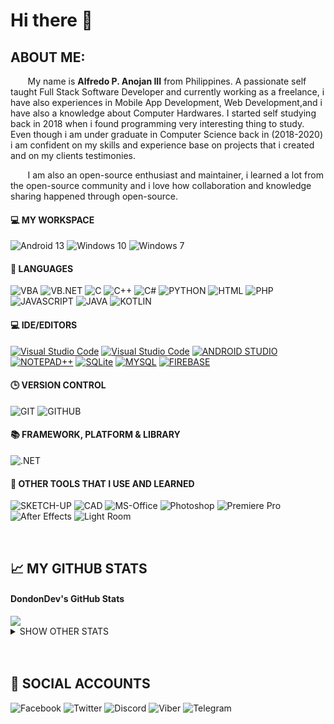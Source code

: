 # Hi there 👋
  
## ABOUT ME:
&nbsp;&nbsp;&nbsp;&nbsp;&nbsp;&nbsp; My name is **Alfredo P. Anojan III** from Philippines. A passionate self taught Full Stack Software Developer and currently working as a freelance, i have also experiences in Mobile App Development, Web Development,and i have also a knowledge about Computer Hardwares. I started self studying back in 2018 when i found programming very interesting thing to study.  Even though i am under graduate in Computer Science back in (2018-2020) i am confident on my skills and experience base on projects that i created and on my clients testimonies.

&nbsp;&nbsp;&nbsp;&nbsp;&nbsp;&nbsp; I am also an open-source enthusiast and maintainer, i learned a lot from the open-source community and i love how collaboration and knowledge sharing happened through open-source.

#### 💻 MY WORKSPACE
![Android 13](https://img.shields.io/badge/Android%2013-505050?style=for-the-badge&logo=android&logoColor=ffffff)
![Windows 10](https://img.shields.io/badge/Windows_10-505050?style=for-the-badge&logo=Windows&logoColor=ffffff)
![Windows 7](https://img.shields.io/badge/Windows_7-505050?style=for-the-badge&logo=Windows&logoColor=ffffff)

#### 📓 LANGUAGES
![VBA](https://img.shields.io/badge/VBA-505050?style=for-the-badge)
![VB.NET](https://img.shields.io/badge/VB.NET-505050?style=for-the-badge)
![C](https://img.shields.io/badge/C-505050?style=for-the-badge&logo=C&logoColor=ffffff)
![C++](https://img.shields.io/badge/C%2B%2B-505050?style=for-the-badge&logo=c%2B%2B&logoColor=ffffff)
![C#](https://img.shields.io/badge/C%23-505050?style=for-the-badge&logo=csharp&logoColor=ffffff)
![PYTHON](https://img.shields.io/badge/PYTHON-505050?style=for-the-badge&logo=python&logoColor=ffffff)
![HTML](https://img.shields.io/badge/HTML-505050?style=for-the-badge)
![PHP](https://img.shields.io/badge/PHP-505050?style=for-the-badge&logo=php&logoColor=ffffff)
![JAVASCRIPT](https://img.shields.io/badge/JAVASCRIPT-505050?style=for-the-badge&logo=javascript&logoColor=ffffff)
![JAVA](https://img.shields.io/badge/JAVA-505050?style=for-the-badge)
![KOTLIN](https://img.shields.io/badge/KOTLIN-505050?style=for-the-badge&logo=kotlin&logoColor=ffffff)

#### 💻 IDE/EDITORS
[![Visual Studio Code](https://img.shields.io/badge/Visual_Studio_Code-505050?style=for-the-badge&logo=visual-studio-code&logoColor=ffffff)](https://code.visualstudio.com/)
[![Visual Studio Code](https://img.shields.io/badge/Visual_Studio-505050?style=for-the-badge&logo=visual-studio&logoColor=ffffff)](https://visualstudio.microsoft.com/)
[![ANDROID STUDIO](https://img.shields.io/badge/ANDROID_STUDIO-505050?style=for-the-badge&logo=android-studio&logoColor=ffffff)](https://developer.android.com/studio?gclid=Cj0KCQiAjbagBhD3ARIsANRrqEswSmsPOtJ7pdkuC6hcdUzZ15fDo6j4jzmbiebAW-kw_9uAwlQTSP0aAkK6EALw_wcB&gclsrc=aw.ds)
[![NOTEPAD++](https://img.shields.io/badge/NOTEPAD%2B%2B-505050?style=for-the-badge&logo=notepad%2B%2B&logoColor=ffffff)](https://notepad-plus-plus.org/downloads/)
[![SQLite](https://img.shields.io/badge/SQLite-505050?style=for-the-badge&logo=sqlite&logoColor=ffffff)](https://www.sqlite.org/index.html)
[![MYSQL](https://img.shields.io/badge/MYSQL-505050?style=for-the-badge&logo=mysql&logoColor=ffffff)](https://www.mysql.com/)
[![FIREBASE](https://img.shields.io/badge/FIREBASE-505050?style=for-the-badge&logo=firebase&logoColor=ffffff)](https://firebase.google.com/)

#### 🕒 VERSION CONTROL
![GIT](https://img.shields.io/badge/GIT-505050?style=for-the-badge&logo=git&logoColor=ffffff)
![GITHUB](https://img.shields.io/badge/GITHUB-505050?style=for-the-badge&logo=github&logoColor=ffffff)

#### :books: FRAMEWORK, PLATFORM & LIBRARY
![.NET](https://img.shields.io/badge/.NET-505050?style=for-the-badge&logo=.net&logoColor=ffffff)

#### 📓 OTHER TOOLS THAT I USE AND LEARNED
![SKETCH-UP](https://img.shields.io/badge/SKETCH--UP-505050?style=for-the-badge)
![CAD](https://img.shields.io/badge/CAD-505050?style=for-the-badge)
![MS-Office](https://img.shields.io/badge/MS--Office-505050?style=for-the-badge&logo=microsoft-office&logoColor=ffffff)
![Photoshop](https://img.shields.io/badge/Photoshop-505050?style=for-the-badge&logo=adobe-photoshop&logoColor=ffffff)
![Premiere Pro](https://img.shields.io/badge/Premiere_Pro-505050?style=for-the-badge&logo=adobe-premiere-pro&logoColor=ffffff)
![After Effects](https://img.shields.io/badge/After_Effects-505050?style=for-the-badge&logo=adobe-after-effects&logoColor=ffffff)
![Light Room](https://img.shields.io/badge/Light_Room-505050?style=for-the-badge&logo=adobe-lightroom&logoColor=ffffff)

<br />

## &#x1f4c8; MY GITHUB STATS
#### DondonDev's GitHub Stats
<img src="http://github-profile-summary-cards.vercel.app/api/cards/profile-details?username=DondonDev&theme=apprentice" />
<details>
<summary>SHOW OTHER STATS</summary>

<img src="https://github-profile-trophy.vercel.app/?username=DondonDev&theme=gitdimmed" />
<br />
<img src="http://github-profile-summary-cards.vercel.app/api/cards/repos-per-language?username=DondonDev&theme=apprentice" />
<img src="http://github-profile-summary-cards.vercel.app/api/cards/most-commit-language?username=DondonDev&theme=apprentice" />
<img src="http://github-profile-summary-cards.vercel.app/api/cards/stats?username=DondonDev&theme=apprentice" />
<img src="http://github-profile-summary-cards.vercel.app/api/cards/productive-time?username=DondonDev&theme=apprentice&utcOffset=8" />
<img src="https://github-readme-streak-stats.herokuapp.com?user=DondonDev&theme=highcontrast&background=262626" />
</details>

<br />
<br />

## 🔧 SOCIAL ACCOUNTS
![Facebook](https://img.shields.io/badge/Facebook-505050?style=for-the-badge&logo=facebook&logoColor=ffffff)
![Twitter](https://img.shields.io/badge/Twitter-505050?style=for-the-badge&logo=twitter&logoColor=ffffff)
![Discord](https://img.shields.io/badge/Discord-505050?style=for-the-badge&logo=discord&logoColor=ffffff)
![Viber](https://img.shields.io/badge/Viber-505050?style=for-the-badge&logo=viber&logoColor=ffffff)
![Telegram](https://img.shields.io/badge/Telegram-505050?style=for-the-badge&logo=telegram&logoColor=ffffff)

